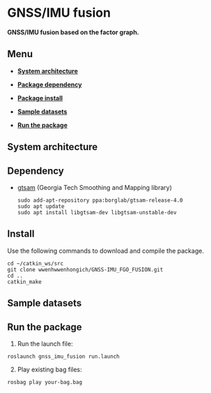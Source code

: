 # GNSS/IMU fusion

**GNSS/IMU fusion based on the factor graph.**


## Menu

  - [**System architecture**](#system-architecture)

  - [**Package dependency**](#dependency)

  - [**Package install**](#install)

  - [**Sample datasets**](#sample-daasets)

  - [**Run the package**](#run-the-package)

## System architecture

## Dependency

- [gtsam](https://gtsam.org/get_started/) (Georgia Tech Smoothing and Mapping library)
  ```
  sudo add-apt-repository ppa:borglab/gtsam-release-4.0
  sudo apt update
  sudo apt install libgtsam-dev libgtsam-unstable-dev
  ```

## Install

Use the following commands to download and compile the package.

```
cd ~/catkin_ws/src
git clone wwenhwwenhongich/GNSS-IMU_FGO_FUSION.git
cd ..
catkin_make
```

## Sample datasets


## Run the package

1. Run the launch file:
```
roslaunch gnss_imu_fusion run.launch
```

2. Play existing bag files:
```
rosbag play your-bag.bag 
```

